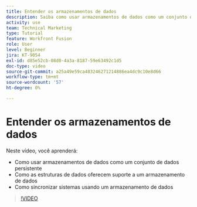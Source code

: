 ```yaml
---
title: Entender os armazenamentos de dados
description: Saiba como usar armazenamentos de dados como um conjunto de dados persistente e como as estruturas de dados suportam um armazenamento de dados no [!DNL Adobe Workfront Fusion].
activity: use
team: Technical Marketing
type: Tutorial
feature: Workfront Fusion
role: User
level: Beginner
jira: KT-9054
exl-id: d85e52cb-08d0-4a3a-8187-59e63492c1d5
doc-type: video
source-git-commit: a25a49e59ca483246271214886ea4dc9c10e8d66
workflow-type: tm+mt
source-wordcount: '57'
ht-degree: 0%

---
```


# Entender os armazenamentos de dados

Neste vídeo, você aprenderá:

* Como usar armazenamentos de dados como um conjunto de dados persistente
* Como as estruturas de dados oferecem suporte a um armazenamento de dados
* Como sincronizar sistemas usando um armazenamento de dados

>[!VIDEO](https://video.tv.adobe.com/v/335295/?quality=12&learn=on)

